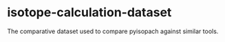 # isotope-calculation-dataset
The comparative dataset used to compare pyisopach against similar tools.
